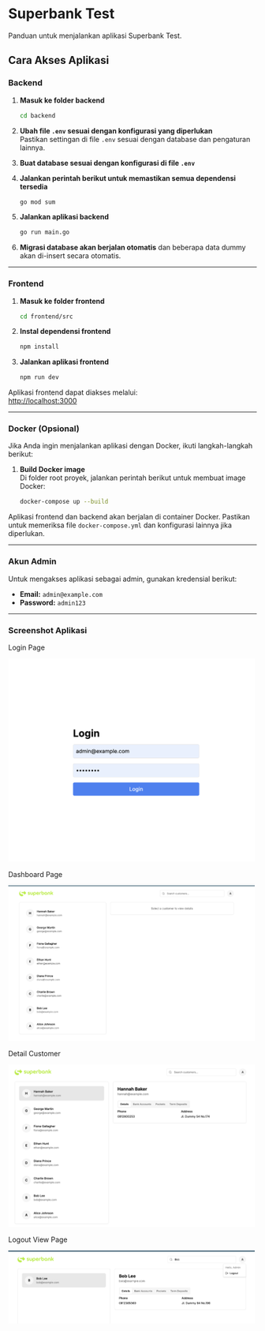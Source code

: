 
# Superbank Test

Panduan untuk menjalankan aplikasi Superbank Test.

## Cara Akses Aplikasi

### Backend

1. **Masuk ke folder backend**
   ```bash
   cd backend
   ```

2. **Ubah file `.env` sesuai dengan konfigurasi yang diperlukan**  
   Pastikan settingan di file `.env` sesuai dengan database dan pengaturan lainnya.

3. **Buat database sesuai dengan konfigurasi di file `.env`**

4. **Jalankan perintah berikut untuk memastikan semua dependensi tersedia**  
   ```bash
   go mod sum
   ```

5. **Jalankan aplikasi backend**  
   ```bash
   go run main.go
   ```

6. **Migrasi database akan berjalan otomatis** dan beberapa data dummy akan di-insert secara otomatis.

---

### Frontend

1. **Masuk ke folder frontend**  
   ```bash
   cd frontend/src
   ```

2. **Instal dependensi frontend**  
   ```bash
   npm install
   ```

3. **Jalankan aplikasi frontend**  
   ```bash
   npm run dev
   ```

Aplikasi frontend dapat diakses melalui:  
[http://localhost:3000](http://localhost:3000)

---

### Docker (Opsional)

Jika Anda ingin menjalankan aplikasi dengan Docker, ikuti langkah-langkah berikut:

1. **Build Docker image**  
   Di folder root proyek, jalankan perintah berikut untuk membuat image Docker:
   ```bash
   docker-compose up --build
   ```

Aplikasi frontend dan backend akan berjalan di container Docker. Pastikan untuk memeriksa file `docker-compose.yml` dan konfigurasi lainnya jika diperlukan.

---

### Akun Admin

Untuk mengakses aplikasi sebagai admin, gunakan kredensial berikut:

- **Email:** `admin@example.com`
- **Password:** `admin123`

---

### Screenshot Aplikasi

Login Page

<img src="assets/login.png" alt="Screenshot Aplikasi" width="500"/>

Dashboard Page

<img src="assets/dashboard.png" alt="Screenshot Aplikasi" width="500"/>

Detail Customer

<img src="assets/detail_customer.png" alt="Screenshot Aplikasi" width="500"/>

Logout View Page

<img src="assets/logout.png" alt="Screenshot Aplikasi" width="500"/>
